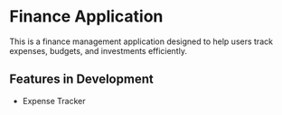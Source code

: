 

# Finance Application



This is a finance management application designed to help users track expenses, budgets, and investments efficiently.



## Features in Development

  - Expense Tracker
